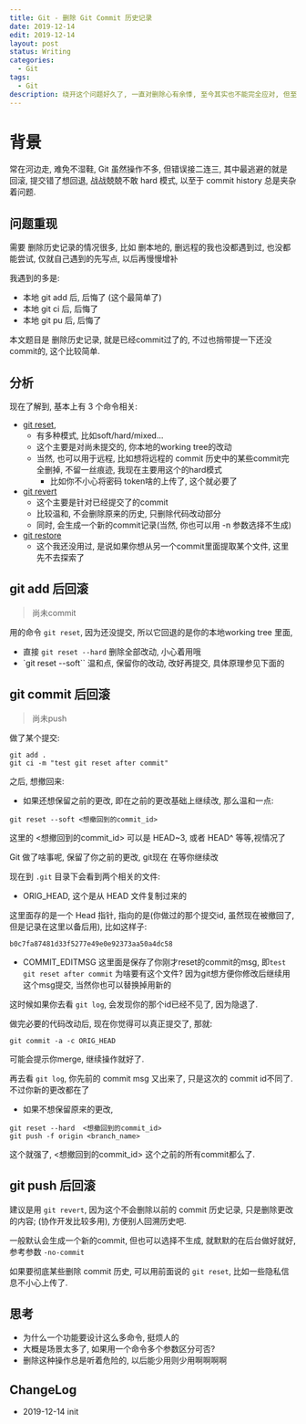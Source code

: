 ```yaml
---
title: Git - 删除 Git Commit 历史记录
date: 2019-12-14
edit: 2019-12-14
layout: post
status: Writing
categories:
  - Git
tags:
  - Git
description: 绕开这个问题好久了, 一直对删除心有余悸, 至今其实也不能完全应对, 但至少进步了点, 稍微理解了点 [git reset](https://git-scm.com/docs/git-reset), [git revert](https://git-scm.com/docs/git-reset)
---
```


# 背景

常在河边走, 难免不湿鞋, Git 虽然操作不多, 但错误接二连三, 其中最逃避的就是 回滚, 提交错了想回退, 战战兢兢不敢 hard 模式, 以至于 commit history 总是夹杂着问题.

## 问题重现

需要 删除历史记录的情况很多, 比如 删本地的, 删远程的我也没都遇到过, 也没都能尝试, 仅就自己遇到的先写点, 以后再慢慢增补

我遇到的多是:

- 本地 git add 后, 后悔了 (这个最简单了)
- 本地 git ci 后, 后悔了
- 本地 git pu 后, 后悔了

本文题目是 删除历史记录, 就是已经commit过了的, 不过也捎带提一下还没commit的, 这个比较简单.

## 分析

现在了解到, 基本上有 3 个命令相关:

- [git reset](https://git-scm.com/docs/git-reset),
  - 有多种模式, 比如soft/hard/mixed...
  - 这个主要是对尚未提交的, 你本地的working tree的改动
  - 当然, 也可以用于远程, 比如想将远程的 commit 历史中的某些commit完全删掉, 不留一丝痕迹, 我现在主要用这个的hard模式
      - 比如你不小心将密码 token啥的上传了, 这个就必要了
- [git revert](https://git-scm.com/docs/git-revert)
  - 这个主要是针对已经提交了的commit
  - 比较温和, 不会删除原来的历史, 只删除代码改动部分
  - 同时, 会生成一个新的commit记录(当然, 你也可以用 -n 参数选择不生成)
- [git restore](https://git-scm.com/docs/git-restore)
  - 这个我还没用过, 是说如果你想从另一个commit里面提取某个文件, 这里先不去探索了

## git add 后回滚
> 尚未commit

用的命令 `git reset`, 因为还没提交, 所以它回退的是你的本地working tree 里面, 

- 直接 `git reset --hard` 删除全部改动, 小心着用哦
- `git reset --soft`` 温和点, 保留你的改动, 改好再提交, 具体原理参见下面的

## git commit 后回滚 
> 尚未push

做了某个提交:

```
git add .
git ci -m "test git reset after commit"
```

之后, 想撤回来:

- 如果还想保留之前的更改, 即在之前的更改基础上继续改, 那么温和一点:

```
git reset --soft <想撤回到的commit_id>
```

这里的 <想撤回到的commit_id> 可以是 HEAD~3, 或者 HEAD^ 等等,视情况了

Git 做了啥事呢, 保留了你之前的更改, git现在 在等你继续改

现在到 `.git` 目录下会看到两个相关的文件:

  - ORIG_HEAD, 这个是从 HEAD 文件复制过来的

  这里面存的是一个 Head 指针, 指向的是(你做过的那个提交id, 虽然现在被撤回了, 但是记录在这里以备后用), 比如这样子:

  ```
  b0c7fa87481d33f5277e49e0e92373aa50a4dc58

  ```

  - COMMIT_EDITMSG
  这里面是保存了你刚才reset的commit的msg, 即`test git reset after commit`
  为啥要有这个文件? 因为git想方便你修改后继续用这个msg提交, 当然你也可以替换掉用新的


  这时候如果你去看 `git log`, 会发现你的那个id已经不见了, 因为隐退了.

  做完必要的代码改动后, 现在你觉得可以真正提交了, 那就:

  ```
  git commit -a -c ORIG_HEAD
  ```

可能会提示你merge, 继续操作就好了. 

再去看 `git log`, 你先前的 commit msg 又出来了, 只是这次的 commit id不同了. 不过你新的更改都在了

- 如果不想保留原来的更改, 

```
git reset --hard  <想撤回到的commit_id>
git push -f origin <branch_name>
```

这个就强了, <想撤回到的commit_id> 这个之前的所有commit都么了.

## git push 后回滚

建议是用 `git revert`, 因为这个不会删除以前的 commit 历史记录, 只是删除更改的内容; (协作开发比较多用), 方便别人回溯历史吧.

一般默认会生成一个新的commit, 但也可以选择不生成, 就默默的在后台做好就好, 参考参数 `-no-commit`

如果要彻底某些删除 commit 历史, 可以用前面说的 `git reset`, 比如一些隐私信息不小心上传了.

## 思考

- 为什么一个功能要设计这么多命令, 挺烦人的
- 大概是场景太多了, 如果用一个命令多个参数区分可否?
- 删除这种操作总是听着危险的, 以后能少用则少用啊啊啊啊

## ChangeLog
- 2019-12-14 init
